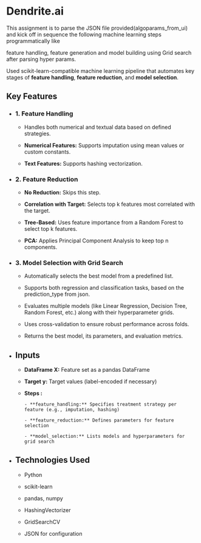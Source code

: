 # Dendrite.ai
This assignment is to parse the JSON file provided(algoparams_from_ui) and kick off in sequence the following machine learning steps programmatically like 

feature handling, feature generation and model building using Grid search after parsing hyper params. 

Used scikit-learn-compatible machine learning pipeline that automates key stages of **feature handling**, **feature reduction**, and **model selection**.
## Key Features
- ### 1. Feature Handling
  
   - Handles both numerical and textual data based on defined strategies. 
   
   - **Numerical Features:** Supports imputation using mean values or custom constants. 
   
   - **Text Features:** Supports hashing vectorization. 
   
- ### 2. Feature Reduction
  
   - **No Reduction:** Skips this step. 
   
   - **Correlation with Target:** Selects top k features most correlated with the target. 
   
   - **Tree-Based:** Uses feature importance from a Random Forest to select top k features. 
   
   - **PCA:** Applies Principal Component Analysis to keep top n components. 

- ### 3. Model Selection with Grid Search
  
   - Automatically selects the best model from a predefined list. 
   
   - Supports both regression and classification tasks, based on the prediction_type from json. 
   
   - Evaluates multiple models (like Linear Regression, Decision Tree, Random Forest, etc.) along with their hyperparameter grids. 
   
   - Uses cross-validation to ensure robust performance across folds. 
   
   - Returns the best model, its parameters, and evaluation metrics. 

- ## Inputs
  
   - **DataFrame X:** Feature set as a pandas DataFrame 
   
   - **Target y:** Target values (label-encoded if necessary) 
   
   - **Steps :** 
   
         - **feature_handling:** Specifies treatment strategy per feature (e.g., imputation, hashing) 
         
         - **feature_reduction:** Defines parameters for feature selection 
         
         - **model_selection:** Lists models and hyperparameters for grid search 


- ## Technologies Used
   - Python 
   
   - scikit-learn  
   
   - pandas, numpy  
   
   - HashingVectorizer 
   
   - GridSearchCV 
   
   - JSON for configuration         
   

